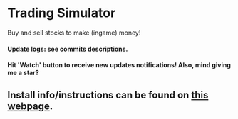 # Trading Simulator
Buy and sell stocks to make (ingame) money!
#### Update logs: see commits descriptions.
#### Hit 'Watch' button to receive new updates notifications! Also, mind giving me a star?

## Install info/instructions can be found on [this webpage](https://letgame.github.io/TradingSimulator/index.html).
